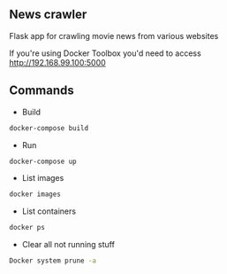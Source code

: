 ## News crawler

Flask app for crawling movie news from various websites

If you're using Docker Toolbox you'd need to access http://192.168.99.100:5000


## Commands

- Build
```sh
docker-compose build
```

- Run
```sh
docker-compose up
```

- List images
```sh
docker images
```

- List containers
```sh
docker ps
```

- Clear all not running stuff
```sh
Docker system prune -a
```
